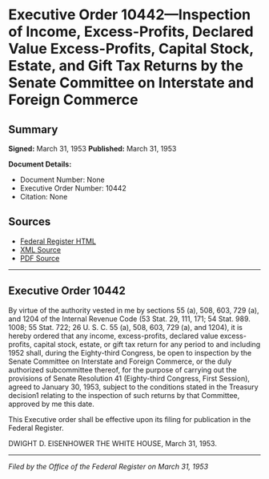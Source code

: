 # Executive Order 10442—Inspection of Income, Excess-Profits, Declared Value Excess-Profits, Capital Stock, Estate, and Gift Tax Returns by the Senate Committee on Interstate and Foreign Commerce

## Summary

**Signed:** March 31, 1953
**Published:** March 31, 1953

**Document Details:**
- Document Number: None
- Executive Order Number: 10442
- Citation: None

## Sources
- [Federal Register HTML](https://www.presidency.ucsb.edu/documents/executive-order-10442-inspection-income-excess-profits-declared-value-excess-profits)
- [XML Source](None)
- [PDF Source](None)

---

## Executive Order 10442

By virtue of the authority vested in me by sections 55 (a), 508, 603, 729 (a), and 1204 of the Internal Revenue Code (53 Stat. 29, 111, 171; 54 Stat. 989. 1008; 55 Stat. 722; 26 U. S. C. 55 (a), 508, 603, 729 (a), and 1204), it is hereby ordered that any income, excess-profits, declared value excess-profits, capital stock, estate, or gift tax return for any period to and including 1952 shall, during the Eighty-third Congress, be open to inspection by the Senate Committee on Interstate and Foreign Commerce, or the duly authorized subcommittee thereof, for the purpose of carrying out the provisions of Senate Resolution 41 (Eighty-third Congress, First Session), agreed to January 30, 1953, subject to the conditions stated in the Treasury decision1 relating to the inspection of such returns by that Committee, approved by me this date.

This Executive order shall be effective upon its filing for publication in the Federal Register.

DWIGHT D. EISENHOWER
THE WHITE HOUSE,
March 31, 1953.

---

*Filed by the Office of the Federal Register on March 31, 1953*
